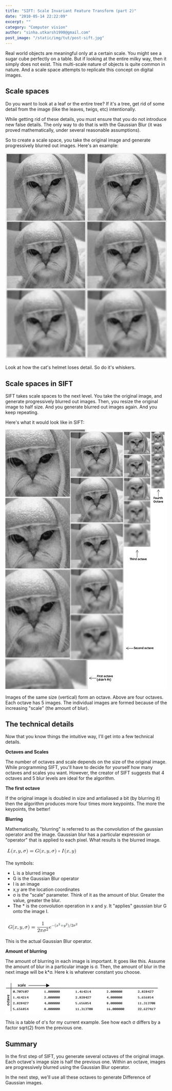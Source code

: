 ```yaml
---
title: "SIFT: Scale Invariant Feature Transform (part 2)"
date: "2010-05-14 22:22:09"
excerpt: ""
category: "Computer vision"
author: "sinha.utkarsh1990@gmail.com"
post_image: "/static/img/tut/post-sift.jpg"
---
```


Real world objects are meaningful only at a certain scale. You might see a sugar cube perfectly on a table. But if looking at the entire milky way, then it simply does not exist. This multi-scale nature of objects is quite common in nature. And a scale space attempts to replicate this concept on digital images.

## Scale spaces

Do you want to look at a leaf or the entire tree? If it's a tree, get rid of some detail from the image (like the leaves, twigs, etc) intentionally.

While getting rid of these details, you must ensure that you do not introduce new false details. The only way to do that is with the Gaussian Blur (it was proved mathematically, under several reasonable assumptions).

So to create a scale space, you take the original image and generate progressively blurred out images. Here's an example: 

![](/static/img/tut/sift-scalespace.jpg)

Look at how the cat's helmet loses detail. So do it's whiskers. 

## Scale spaces in SIFT

SIFT takes scale spaces to the next level. You take the original image, and generate progressively blurred out images. Then, you resize the original image to half size. And you generate blurred out images again. And you keep repeating.

Here's what it would look like in SIFT: 

![](/static/img/tut/sift-octaves.jpg)

Images of the same size (vertical) form an octave. Above are four octaves. Each octave has 5 images. The individual images are formed because of the increasing "scale" (the amount of blur). 

## The technical details

Now that you know things the intuitive way, I'll get into a few technical details.

**Octaves and Scales**

The number of octaves and scale depends on the size of the original image. While programming SIFT, you'll have to decide for yourself how many octaves and scales you want. However, the creator of SIFT suggests that 4 octaves and 5 blur levels are ideal for the algorithm.

**The first octave**

If the original image is doubled in size and antialiased a bit (by blurring it) then the algorithm produces more four times more keypoints. The more the keypoints, the better!

**Blurring**

Mathematically, "blurring" is referred to as the convolution of the gaussian operator and the image. Gaussian blur has a particular expression or "operator" that is applied to each pixel. What results is the blurred image.

![](/static/img/tut/sift-convolution.jpg)

The symbols: 

  * L is a blurred image
  * G is the Gaussian Blur operator
  * I is an image
  * x,y are the location coordinates
  * σ is the "scale" parameter. Think of it as the amount of blur. Greater the value, greater the blur.
  * The * is the convolution operation in x and y. It "applies" gaussian blur G onto the image I.

![](/static/img/tut/sift-gaussian-operator.jpg)

This is the actual Gaussian Blur operator. 

**Amount of blurring**

The amount of blurring in each image is important. It goes like this. Assume the amount of blur in a particular image is σ. Then, the amount of blur in the next image will be k*σ. Here k is whatever constant you choose. 

![](/static/img/tut/sift-abs-sigma-matrix.jpg)

This is a table of σ's for my current example. See how each σ differs by a factor sqrt(2) from the previous one. 

## Summary

In the first step of SIFT, you generate several octaves of the original image. Each octave's image size is half the previous one. Within an octave, images are progressively blurred using the Gaussian Blur operator.

In the next step, we'll use all these octaves to generate Difference of Gaussian images.
